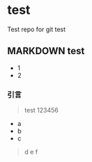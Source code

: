 # test
Test repo for git test

## MARKDOWN test
+ 1
+ 2

### 引言
> test
> 123456

* a
* b
* c
> d
> e
> f